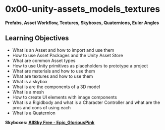 # 0x00-unity-assets_models_textures

**Prefabs, Asset Workflow, Textures, Skyboxes, Quaternions, Euler Angles**


## Learning Objectives

* What is an Asset and how to import and use them
* How to use Asset Packages and the Unity Asset Store
* What are common Asset types
* How to use Unity primitives as placeholders to prototype a project
* What are materials and how to use them
* What are textures and how to use them
* What is a skybox
* What is are the components of a 3D model
* What is a mesh
* How to create UI elements with image components
* What is a Rigidbody and what is a Character Controller and what are the pros and cons of using each
* What is a Quaternion


**Skyboxes: [AllSky Free - Epic_GloriousPink](https://assetstore.unity.com/packages/2d/textures-materials/sky/allsky-free-10-sky-skybox-set-146014)**
